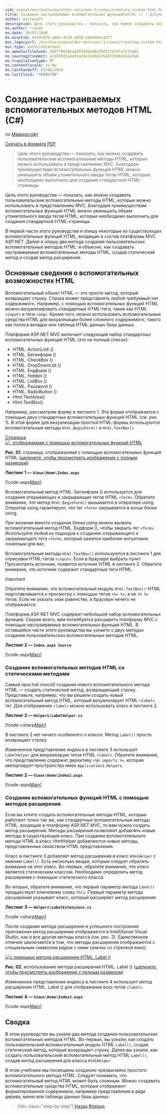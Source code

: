 ```yaml
---
uid: aspnet/mvc/overview/older-versions-1/views/creating-custom-html-helpers-cs
title: Создание настраиваемых вспомогательных функцийC#HTML () | Документация Майкрософт
author: microsoft
description: Цель этого руководства — показать, как можно создавать пользовательские вспомогательные методы HTML, которые можно использовать в представлениях MVC. Используя преимущества вспомогательного метода HTML...
ms.author: riande
ms.date: 10/07/2008
ms.assetid: e454c67d-a86e-4119-a858-eb04bbec2dff
msc.legacyurl: /mvc/overview/older-versions-1/views/creating-custom-html-helpers-cs
msc.type: authoredcontent
ms.openlocfilehash: 264ff9850bad397826b45649d52fbfefafc53a01
ms.sourcegitcommit: e7e91932a6e91a63e2e46417626f39d6b244a3ab
ms.translationtype: MT
ms.contentlocale: ru-RU
ms.lasthandoff: 03/06/2020
ms.locfileid: "78485790"
---
```

# <a name="creating-custom-html-helpers-c"></a>Создание настраиваемых вспомогательных методов HTML (C#)

по [Майкрософт](https://github.com/microsoft)

[Скачать в формате PDF](https://download.microsoft.com/download/1/1/f/11f721aa-d749-4ed7-bb89-a681b68894e6/ASPNET_MVC_Tutorial_9_CS.pdf)

> Цель этого руководства — показать, как можно создавать пользовательские вспомогательные методы HTML, которые можно использовать в представлениях MVC. Благодаря преимуществам вспомогательных функций HTML можно уменьшить объем утомительного ввода тегов HTML, которые необходимо выполнить для создания стандартной HTML-страницы.

Цель этого руководства — показать, как можно создавать пользовательские вспомогательные методы HTML, которые можно использовать в представлениях MVC. Благодаря преимуществам вспомогательных функций HTML можно уменьшить объем утомительного ввода тегов HTML, которые необходимо выполнить для создания стандартной HTML-страницы.

В первой части этого руководства я опишу некоторые из существующих вспомогательных функций HTML, входящих в состав платформы MVC ASP.NET. Далее я опишу два метода создания пользовательских вспомогательных методов HTML: я объясню, как создавать настраиваемые вспомогательные методы HTML, создав статический метод и создав метод расширения.

## <a name="understanding-html-helpers"></a>Основные сведения о вспомогательных возможностях HTML

Вспомогательный объект HTML — это просто метод, который возвращает строку. Строка может представлять любой требуемый тип содержимого. Например, с помощью вспомогательных функций HTML можно визуализировать стандартные HTML-теги, такие как HTML `<input>` и теги `<img>`. Кроме того, можно использовать вспомогательные средства HTML для визуализации более сложного содержимого, такого как полоса вкладок или таблица HTML данных базы данных.

Платформа ASP.NET MVC включает следующий набор стандартных вспомогательных функций HTML (это не полный список):

- HTML. ActionLink ()
- HTML. Бегинформ ()
- HTML. CheckBox ()
- HTML. DropDownList ()
- HTML. Ендформ ()
- HTML. Hidden ()
- HTML. ListBox ()
- HTML. Password ()
- HTML. RadioButton ()
- Html.TextArea()
- Html.TextBox()

Например, рассмотрим форму в листинге 1. Эта форма отображается с помощью двух стандартных вспомогательных функций HTML (см. рис. 1). В этой форме для визуализации простой HTML-формы используются вспомогательные методы `Html.BeginForm()` и `Html.TextBox()`.

[Страница ![, отображаемая с помощью вспомогательных функций HTML](creating-custom-html-helpers-cs/_static/image2.png)](creating-custom-html-helpers-cs/_static/image1.png)

**Рис. 01**. страница, отображаемая с помощью вспомогательных функций HTML ([щелкните, чтобы просмотреть изображение с полным размером](creating-custom-html-helpers-cs/_static/image3.png))

**Листинг 1 — `Views\Home\Index.aspx`**

[!code-aspx[Main](creating-custom-html-helpers-cs/samples/sample1.aspx)]

Вспомогательный метод HTML. Бегинформ () используется для создания открывающих и закрывающих тегов HTML `<form>`. Обратите внимание, что метод `Html.BeginForm()` вызывается в операторе using. Оператор using гарантирует, что тег `<form>` закрывается в конце блока using.

При желании вместо создания блока using можно вызвать вспомогательный метод HTML. Ендформ (), чтобы закрыть тег `<form>`. Используйте любой из подходов к созданию открывающего и закрывающего тега `<form>`, который кажется наиболее интуитивно понятным для вас.

Вспомогательные методы `Html.TextBox()` используются в листинге 1 для отрисовки HTML-тегов `<input>`. Если в браузере выбрать пункт Просмотреть источник, появится источник HTML в листинге 2. Обратите внимание, что источник содержит стандартные теги HTML.

> [!IMPORTANT]
> Обратите внимание, что вспомогательный модуль `Html.TextBox()`-HTML подготавливается к просмотру с помощью тегов `<%= %>`, а не `<% %>` тегов. Если не указать знак равенства, в браузере ничего не отображается.

Платформа ASP.NET MVC содержит небольшой набор вспомогательных функций. Скорее всего, вам потребуется расширить платформу MVC с помощью настраиваемых вспомогательных функций HTML. В оставшейся части этого руководства вы узнаете о двух методах создания пользовательских вспомогательных методов HTML.

**Листинг 2 — `Index.aspx Source`**

[!code-aspx[Main](creating-custom-html-helpers-cs/samples/sample2.aspx)]

### <a name="creating-html-helpers-with-static-methods"></a>Создание вспомогательных методов HTML со статическими методами

Самый простой способ создания нового вспомогательного метода HTML — создать статический метод, возвращающий строку. Представьте, например, что вы решили создать новый вспомогательный метод HTML, который визуализирует HTML-`<label>` тег. Для отображения `<label>` можно использовать класс в листинге 2.

**Листинг 2 — `Helpers\LabelHelper.cs`**

[!code-csharp[Main](creating-custom-html-helpers-cs/samples/sample3.cs)]

В листинге 2 нет ничего особенного о классе. Метод `Label()` просто возвращает строку.

Измененное представление индекса в листинге 3 использует `LabelHelper` для визуализации тегов HTML `<label>`. Обратите внимание, что представление содержит директиву `<%@ imports %>`, которая импортирует пространство имен `Application1.Helpers`.

**Листинг 2 — `Views\Home\Index2.aspx`**

[!code-aspx[Main](creating-custom-html-helpers-cs/samples/sample4.aspx)]

### <a name="creating-html-helpers-with-extension-methods"></a>Создание вспомогательных функций HTML с помощью методов расширения

Если вы хотите создать вспомогательные методы HTML, которые работают точно так же, как стандартные вспомогательные методы HTML, входящие в платформу ASP.NET MVC, то вам нужно создать метод расширения. Методы расширения позволяют добавлять новые методы в существующий класс. При создании вспомогательного метода HTML в класс HtmlHelper добавляются новые методы, представленные свойством HTML представления.

Класс в листинге 3 добавляет метод расширения в класс `HtmlHelper` с именем `Label()`. Есть несколько вещей, которые следует обратить внимание на этот класс. Во-первых, обратите внимание, что класс является статическим классом. Необходимо определить метод расширения с помощью статического класса.

Во-вторых, обратите внимание, что первый параметр метода `Label()` предшествует ключевому слову `this`. Первый параметр метода расширения указывает класс, который расширяет метод расширения.

**Листинг 3 — `Helpers\LabelExtensions.cs`**

[!code-csharp[Main](creating-custom-html-helpers-cs/samples/sample5.cs)]

После создания метода расширения и успешного построения приложения метод расширения отображается в IntelliSense Visual Studio, как и все другие методы класса (см. рис. 2). Единственное отличие заключается в том, что методы расширения отображаются с специальным символом рядом с ними (значок со стрелкой вниз).

[![с помощью метода расширения HTML. Label ()](creating-custom-html-helpers-cs/_static/image5.png)](creating-custom-html-helpers-cs/_static/image4.png)

**Рис. 02**. использование метода расширения HTML. Label () ([щелкните, чтобы просмотреть изображение с полным размером](creating-custom-html-helpers-cs/_static/image6.png))

Измененное представление индекса в листинге 4 использует метод расширения HTML. Label () для отображения всех тегов `<label>`.

**Листинг 4 — `Views\Home\Index3.aspx`**

[!code-aspx[Main](creating-custom-html-helpers-cs/samples/sample6.aspx)]

## <a name="summary"></a>Сводка

В этом руководстве вы узнали два метода создания пользовательских вспомогательных методов HTML. Во-первых, вы узнали, как создать пользовательский вспомогательный модуль HTML `Label()`, создав статический метод, который возвращает строку. Далее вы узнали, как создать пользовательский вспомогательный метод HTML `Label()`, создав метод расширения для класса `HtmlHelper`.

В этом учебнике мы посвящены созданию чрезвычайно простого вспомогательного метода HTML. Следует понимать, что вспомогательный метод HTML может быть сложным. Можно создавать вспомогательные средства HTML, которые отображают форматированное содержимое, например представления в виде дерева, меню или таблицы данных базы данных.

> [!div class="step-by-step"]
> [Назад](asp-net-mvc-views-overview-cs.md)
> [Вперед](using-the-tagbuilder-class-to-build-html-helpers-cs.md)
